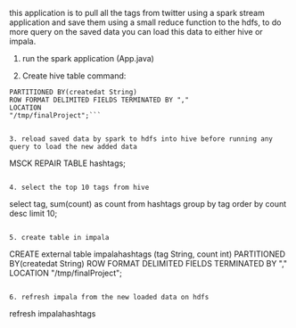 this application is to pull all the tags from twitter using a spark stream application and save them using a small reduce function to the hdfs, to do more query on the saved data you can load this data to either hive or impala.


1. run the spark application (App.java)


2. Create hive table command:

```CREATE external table hashtags (tag String, count int)
PARTITIONED BY(createdat String)
ROW FORMAT DELIMITED FIELDS TERMINATED BY ","
LOCATION
"/tmp/finalProject";```


3. reload saved data by spark to hdfs into hive before running any query to load the new added data
```
MSCK REPAIR TABLE hashtags;
``` 

4. select the top 10 tags from hive 
```
select tag, sum(count) as count from hashtags group by tag order by count desc limit 10;
```

5. create table in impala
```
CREATE external table impalahashtags (tag String, count int)
PARTITIONED BY(createdat String)
ROW FORMAT DELIMITED FIELDS TERMINATED BY ","
LOCATION
"/tmp/finalProject";
```

6. refresh impala from the new loaded data on hdfs
```
refresh impalahashtags
```